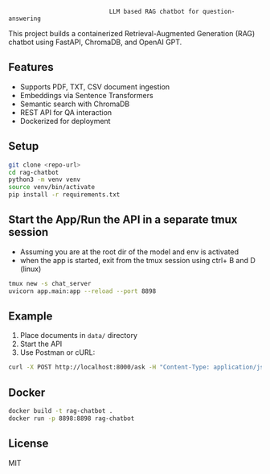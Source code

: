                                 LLM based RAG chatbot for question-answering

This project builds a containerized Retrieval-Augmented Generation (RAG) chatbot using FastAPI, ChromaDB, and OpenAI GPT.

## Features
- Supports PDF, TXT, CSV document ingestion
- Embeddings via Sentence Transformers
- Semantic search with ChromaDB
- REST API for QA interaction
- Dockerized for deployment

## Setup

```bash
git clone <repo-url>
cd rag-chatbot
python3 -m venv venv
source venv/bin/activate
pip install -r requirements.txt
```

## Start the App/Run the API in a separate tmux session
- Assuming you are at the root dir of the model and env is activated
- when the app is started, exit from the tmux session using ctrl+ B and D (linux)
```bash
tmux new -s chat_server
uvicorn app.main:app --reload --port 8898
```

## Example 

1. Place documents in `data/` directory
2. Start the API
3. Use Postman or cURL:
```bash
curl -X POST http://localhost:8000/ask -H "Content-Type: application/json" -d '{"question": "What is this document about?"}'
```

## Docker

```bash
docker build -t rag-chatbot .
docker run -p 8898:8898 rag-chatbot
```

## License
MIT
